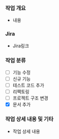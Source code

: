 ### 작업 개요
- 내용
 
### Jira
- Jira링크
 
### 작업 분류
- [ ] 기능 수정
- [ ] 신규 기능
- [ ] 테스트 코드 추가
- [ ] 리팩토링
- [ ] 프로젝트 구조 변경
- [x] 문서 추가
 
### 작업 상세 내용 및 기타
- 작업 상세 내용